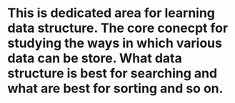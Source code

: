 # This is dedicated area for learning data structure. The core conecpt for studying the ways in which various data can be store. What data structure is best for searching and what are best for sorting and so on.